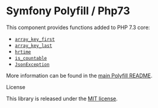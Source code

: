 Symfony Polyfill / Php73
===

This component provides functions added to PHP 7.3 core:

- [`array_key_first`](https://php.net/array_key_first)
- [`array_key_last`](https://php.net/array_key_last)
- [`hrtime`](https://php.net/function.hrtime)
- [`is_countable`](https://php.net/is_countable)
- [`JsonException`](https://php.net/JsonException)

More information can be found in the
[main Polyfill README](https://github.com/symfony/polyfill/blob/master/README.md).

License


This library is released under the [MIT license](LICENSE).
